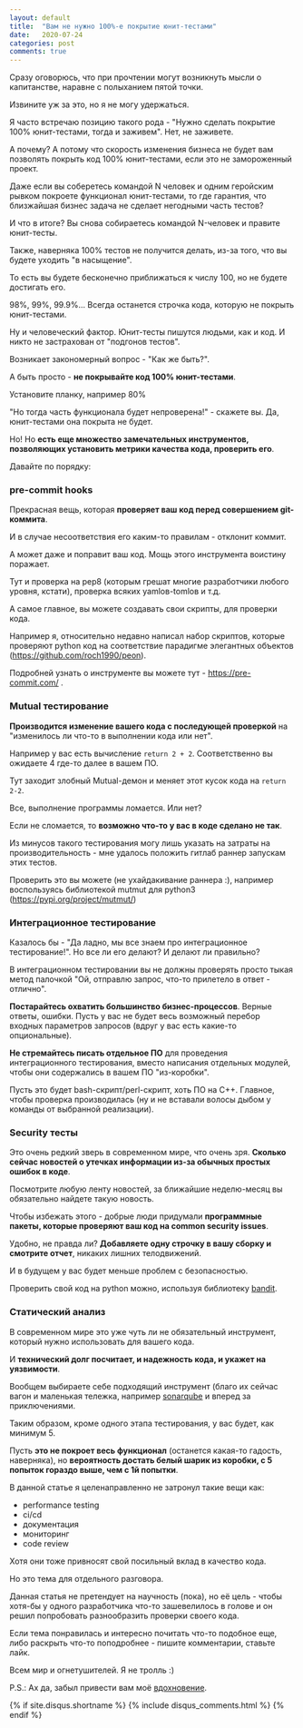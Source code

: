 ```yaml
---
layout: default
title:  "Вам не нужно 100%-е покрытие юнит-тестами"
date:   2020-07-24
categories: post
comments: true
---
```

Сразу оговорюсь, что при прочтении могут возникнуть мысли о капитанстве, наравне с полыханием пятой точки.

Извините уж за это, но я не могу удержаться.

Я часто встречаю позицию такого рода - "Нужно сделать покрытие 100% юнит-тестами, тогда и заживем". Нет, не заживете.

А почему? А потому что скорость изменения бизнеса не будет вам позволять покрыть код 100% юнит-тестами, если это не замороженный проект.

Даже если вы соберетесь командой N человек и одним геройским рывком покроете функционал юнит-тестами, то где гарантия, что близжайшая бизнес задача не сделает негодными часть тестов?

И что в итоге? Вы снова собираетесь командой N-человек и правите юнит-тесты.

Также, наверняка 100% тестов не получится делать, из-за того, что вы будете уходить "в насыщение".

То есть вы будете бесконечно приближаться к числу 100, но не будете достигать его.

98%, 99%, 99.9%... Всегда останется строчка кода, которую не покрыть юнит-тестами.

Ну и человеческий фактор. Юнит-тесты пишутся людьми, как и код. И никто не застрахован от "подгонов тестов".

Возникает закономерный вопрос - "Как же быть?".

А быть просто - **не покрывайте код 100% юнит-тестами**.

Установите планку, например 80%

"Но тогда часть функционала будет непроверена!" - скажете вы. Да, юнит-тестами она покрыта не будет.

Но! Но **есть еще множество замечательных инструментов, позволяющих установить метрики качества кода, проверить его**.

Давайте по порядку:

### pre-commit hooks

Прекрасная вещь, которая **проверяет ваш код перед совершением git-коммита**.

И в случае несоответствия его каким-то правилам - отклонит коммит.

А может даже и поправит ваш код. Мощь этого инструмента воистину поражает.

Тут и проверка на pep8 (которым грешат многие разработчики любого уровня, кстати), проверка всяких yamlов-tomlов и т.д.

А самое главное, вы можете создавать свои скрипты, для проверки кода.

Например я, относительно недавно написал набор скриптов, которые проверяют python код на соответствие парадигме элегантных объектов (https://github.com/roch1990/peon).

Подробней узнать о инструменте вы можете тут - https://pre-commit.com/ .

### Mutual тестирование

**Производится изменение вашего кода с последующей проверкой** на "изменилось ли что-то в выполнении кода или нет".

Например у вас есть вычисление `return 2 + 2`. Соответственно вы ожидаете 4 где-то далее в вашем ПО.

Тут заходит злобный Mutual-демон и меняет этот кусок кода на `return 2-2`.

Все, выполнение программы ломается. Или нет?

Если не сломается, то **возможно что-то у вас в коде сделано не так**.

Из минусов такого тестирования могу лишь указать на затраты на производительность - мне удалось положить гитлаб раннер запускам этих тестов.

Проверить это вы можете (не ухайдакивание раннера :), например воспользуясь библиотекой mutmut для python3 (https://pypi.org/project/mutmut/)

### Интеграционное тестирование

Казалось бы - "Да ладно, мы все знаем про интеграционное тестирование!". Но все ли его делают? И делают ли правильно?

В интеграционном тестировании вы не должны проверять просто тыкая метод палочкой "Ой, отправлю запрос, что-то прилетело в ответ - отлично".

**Постарайтесь охватить большинство бизнес-процессов**. Верные ответы, ошибки. Пусть у вас не будет весь возможный перебор входных параметров запросов (вдруг у вас есть какие-то опциональные).

**Не стремайтесь писать отдельное ПО** для проведения интеграционного тестирования, вместо написания отдельных модулей, чтобы они содержались в вашем ПО "из-коробки".

Пусть это будет bash-скрипт/perl-скрипт, хоть ПО на С++. Главное, чтобы проверка производилась (ну и не вставали волосы дыбом у команды от выбранной реализации).

### Security тесты

Это очень редкий зверь в современном мире, что очень зря. **Сколько сейчас новостей о утечках информации из-за обычных простых ошибок в коде**.

Посмотрите любую ленту новостей, за ближайшие неделю-месяц вы обязательно найдете такую новость.

Чтобы избежать этого - добрые люди придумали **программные пакеты, которые проверяют ваш код на common security issues**.

Удобно, не правда ли? **Добавляете одну строчку в вашу сборку и смотрите отчет**, никаких лишних телодвижений.

И в будущем у вас будет меньше проблем с безопасностью.

Проверить свой код на python можно, используя библиотеку [bandit](https://pypi.org/project/bandit/).

### Статический анализ

В современном мире это уже чуть ли не обязательный инструмент, который нужно использовать для вашего кода.

И **технический долг посчитает, и надежность кода, и укажет на уязвимости**.

Вообщем выбираете себе подходящий инструмент (благо их сейчас вагон и маленькая тележка, например [sonarqube](https://www.sonarqube.org/) и вперед за приключениями.



Таким образом, кроме одного этапа тестирования, у вас будет, как минимум 5.

Пусть **это не покроет весь функционал** (останется какая-то гадость, наверняка), но **вероятность достать белый шарик из коробки, с 5 попыток гораздо выше, чем с 1й попытки**.

В данной статье я целенаправленно не затронул такие вещи как:

- performance testing
- ci/cd
- документация
- мониторинг
- code review

Хотя они тоже привносят свой посильный вклад в качество кода.

Но это тема для отдельного разговора.

Данная статья не претендует на научность (пока), но её цель - чтобы хотя-бы у одного разработчика что-то зашевелилось в голове и он решил попробовать разнообразить проверки своего кода.

Если тема понравилась и интересно почитать что-то подобное еще, либо раскрыть что-то поподробнее - пишите комментарии, ставьте лайк.

Всем мир и огнетушителей. Я не тролль :)

P.S.: Ах да, забыл привести вам моё [вдохновение](https://youtu.be/99mU1gSLbkU).

{% if site.disqus.shortname %}
  {% include disqus_comments.html %}
{% endif %}